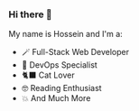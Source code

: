 ### Hi there 👋

My name is Hossein and I'm a:
- 🪄 Full-Stack Web Developer 
- 🐋 DevOps Specialist
- 🐈‍⬛ Cat Lover
- 🤓 Reading Enthusiast 
- 💥 And Much More


<!--
**hossein1376/hossein1376** is a ✨ _special_ ✨ repository because its `README.md` (this file) appears on your GitHub profile.

Here are some ideas to get you started:

- 🔭 I’m currently working on ...
- 🌱 I’m currently learning ...
- 👯 I’m looking to collaborate on ...
- 🤔 I’m looking for help with ...
- 💬 Ask me about ...
- 📫 How to reach me: ...
- 😄 Pronouns: ...
- ⚡ Fun fact: ...
-->
